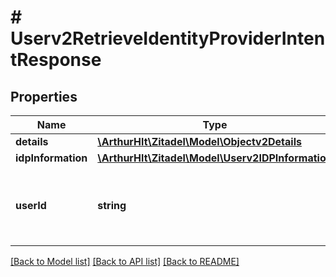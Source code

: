 # # Userv2RetrieveIdentityProviderIntentResponse

## Properties

Name | Type | Description | Notes
------------ | ------------- | ------------- | -------------
**details** | [**\ArthurHlt\Zitadel\Model\Objectv2Details**](Objectv2Details.md) |  | [optional]
**idpInformation** | [**\ArthurHlt\Zitadel\Model\Userv2IDPInformation**](Userv2IDPInformation.md) |  | [optional]
**userId** | **string** | ID of the user in ZITADEL if external user is linked | [optional]

[[Back to Model list]](../../README.md#models) [[Back to API list]](../../README.md#endpoints) [[Back to README]](../../README.md)
